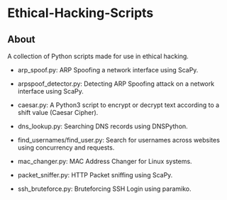 # Ethical-Hacking-Scripts

## About

A collection of Python scripts made for use in ethical hacking.

- arp_spoof.py: ARP Spoofing a network interface using ScaPy.

- arpspoof_detector.py: Detecting ARP Spoofing attack on a network interface using ScaPy.

- caesar.py: A Python3 script to encrypt or decrypt text according to a shift value (Caesar Cipher).

- dns_lookup.py: Searching DNS records using DNSPython.

- find_usernames/find_user.py: Search for usernames across websites using concurrency and requests.

- mac_changer.py: MAC Address Changer for Linux systems.

- packet_sniffer.py: HTTP Packet sniffing using ScaPy.

- ssh_bruteforce.py: Bruteforcing SSH Login using paramiko.
